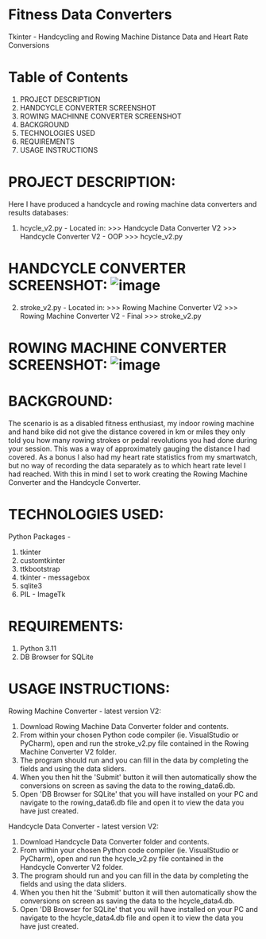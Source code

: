 # Fitness Data Converters
Tkinter - Handcycling and Rowing Machine Distance Data and Heart Rate Conversions

# Table of Contents
1. PROJECT DESCRIPTION
2. HANDCYCLE CONVERTER SCREENSHOT
3. ROWING MACHINNE CONVERTER SCREENSHOT
4. BACKGROUND
5. TECHNOLOGIES USED
6. REQUIREMENTS
7. USAGE INSTRUCTIONS

# PROJECT DESCRIPTION:
Here I have produced a handcycle and rowing machine data converters and results databases:

1. hcycle_v2.py - Located in: >>> Handcycle Data Converter V2 >>> Handcycle Converter V2 - OOP >>> hcycle_v2.py

# HANDCYCLE CONVERTER SCREENSHOT: ![image](https://github.com/user-attachments/assets/741cfc65-72d7-4895-aef8-ed92dfbd581f) 

2. stroke_v2.py - Located in: >>> Rowing Machine Converter V2 >>> Rowing Machine Converter V2 - Final >>> stroke_v2.py
   
# ROWING MACHINE CONVERTER SCREENSHOT: ![image](https://github.com/user-attachments/assets/133598e0-c743-4e8b-b02f-e413ffdbf655)

# BACKGROUND:
The scenario is as a disabled fitness enthusiast, my indoor rowing machine and hand bike did not give the distance covered in km or miles they only told you how many rowing strokes or pedal revolutions you had done during your session. This was a way of approximately gauging the distance I had covered. As a bonus I also had my heart rate statistics from my smartwatch, but no way of recording the data separately as to which heart rate level I had reached. With this in mind I set to work creating the Rowing Machine Converter and the Handcycle Converter.

# TECHNOLOGIES USED:
Python Packages - 
1. tkinter
2. customtkinter
3. ttkbootstrap
4. tkinter - messagebox
5. sqlite3
6. PIL - ImageTk
   
# REQUIREMENTS:
1. Python 3.11
2. DB Browser for SQLite

# USAGE INSTRUCTIONS:
Rowing Machine Converter - latest version V2:
1. Download Rowing Machine Data Converter folder and contents.
2. From within your chosen Python code compiler (ie. VisualStudio or PyCharm), open and run the stroke_v2.py file contained in the Rowing Machine Converter V2 folder.
3. The program should run and you can fill in the data by completing the fields and using the data sliders.
4. When you then hit the 'Submit' button it will then automatically show the conversions on screen as saving the data to the rowing_data6.db.
5. Open 'DB Browser for SQLite' that you will have installed on your PC and navigate to the rowing_data6.db file and open it to view the data you have just created.

Handcycle Data Converter - latest version V2:
1. Download Handcycle Data Converter folder and contents.
2. From within your chosen Python code compiler (ie. VisualStudio or PyCharm), open and run the hcycle_v2.py file contained in the Handcycle Converter V2 folder.
3. The program should run and you can fill in the data by completing the fields and using the data sliders.
4. When you then hit the 'Submit' button it will then automatically show the conversions on screen as saving the data to the hcycle_data4.db.
5. Open 'DB Browser for SQLite' that you will have installed on your PC and navigate to the hcycle_data4.db file and open it to view the data you have just created.
